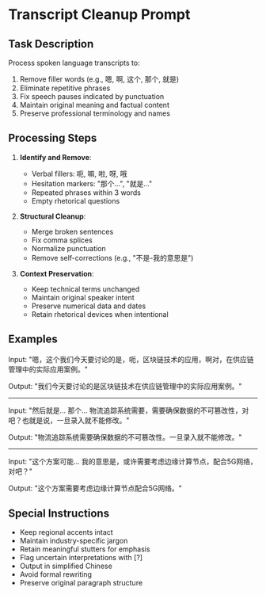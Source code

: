 # Transcript Cleanup Prompt

## Task Description
Process spoken language transcripts to:
1. Remove filler words (e.g., 嗯, 啊, 这个, 那个, 就是)
2. Eliminate repetitive phrases
3. Fix speech pauses indicated by punctuation
4. Maintain original meaning and factual content
5. Preserve professional terminology and names

## Processing Steps
1. **Identify and Remove**:
   - Verbal fillers: 呃, 嘛, 啦, 呀, 哦
   - Hesitation markers: "那个...", "就是..."
   - Repeated phrases within 3 words
   - Empty rhetorical questions

2. **Structural Cleanup**:
   - Merge broken sentences
   - Fix comma splices
   - Normalize punctuation
   - Remove self-corrections (e.g., "不是-我的意思是")

3. **Context Preservation**:
   - Keep technical terms unchanged
   - Maintain original speaker intent
   - Preserve numerical data and dates
   - Retain rhetorical devices when intentional

## Examples

Input: 
"嗯，这个我们今天要讨论的是，呃，区块链技术的应用，啊对，在供应链管理中的实际应用案例。"

Output:
"我们今天要讨论的是区块链技术在供应链管理中的实际应用案例。"

---

Input:
"然后就是... 那个... 物流追踪系统需要，需要确保数据的不可篡改性，对吧？也就是说，一旦录入就不能修改。"

Output:
"物流追踪系统需要确保数据的不可篡改性。一旦录入就不能修改。"

---

Input:
"这个方案可能... 我的意思是，或许需要考虑边缘计算节点，配合5G网络，对吧？"

Output:
"这个方案需要考虑边缘计算节点配合5G网络。"

## Special Instructions
- Keep regional accents intact
- Maintain industry-specific jargon
- Retain meaningful stutters for emphasis
- Flag uncertain interpretations with [?]
- Output in simplified Chinese
- Avoid formal rewriting
- Preserve original paragraph structure
